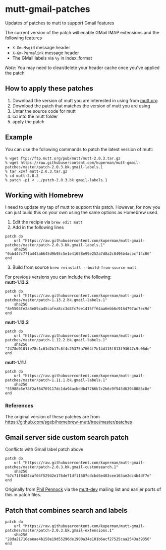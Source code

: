 # mutt-gmail-patches
Updates of patches to mutt to support Gmail features

The current version of the patch will enable GMail IMAP extensions and the following features
* `X-Gm-Msgid` message header
* `X-Gm-Permalink` message header
* The GMail labels via `%y` in index_format

*Note:* You may need to clear/delete your header cache once you've applied the patch

## How to apply these patches

1. Download the version of mutt you are interested in using from [mutt.org](http://www.mutt.org/)
2. Download the patch that matches the version of mutt you are using
3. Untar the source code for mutt
4. cd into the mutt folder
5. apply the patch

## Example

You can use the following commands to patch the latest version of mutt:

```
% wget ftp://ftp.mutt.org/pub/mutt/mutt-2.0.3.tar.gz
% wget https://raw.githubusercontent.com/kuperman/mutt-gmail-patches/master/patch-2.0.3.bk.gmail-labels.1
% tar xzvf mutt-2.0.3.tar.gz
% cd mutt-2.0.3
% patch -p1 < ../patch-2.0.3.bk.gmail-labels.1
```

## Working with Homebrew

I need to update my tap of mutt to support this patch. However, for now you can just build this on your own using the same options as Homebrew used.

1. Edit the recipie via `brew edit mutt`
2. Add in the following lines
```
patch do
    url "https://raw.githubusercontent.com/kuperman/mutt-gmail-patches/master/patch-2.0.3.bk.gmail-labels.1"
    sha256 "0ab447c771a443a6645d9b95c5e1e41658e99e252a7d8a2c8496b4acbcf14c06"
end
```
3. Build from source `brew reinstall --build-from-source mutt`

For previous versions you can include the following:  
**mutt-1.13.2**
```
patch do
    url "https://raw.githubusercontent.com/kuperman/mutt-gmail-patches/master/patch-1.13.2.bk.gmail-labels.1"
    sha256 "8e5504fe2a3e89ca45cafea8cc3d4fc7ee1415ff64aa6ebb6c9164797ac7ec9d"
end
```
**mutt-1.12.2**
```
patch do
    url "https://raw.githubusercontent.com/kuperman/mutt-gmail-patches/master/patch-1.12.2.bk.gmail-labels.1"
    sha256 "2470d0101fe78c1c01d2b17c6f4c25375a7664f7b14d115f813f93647c9c06de"
end
```
**mutt-1.11.1**
```
patch do
    url "https://raw.githubusercontent.com/kuperman/mutt-gmail-patches/master/patch-1.11.1.bk.gmail-labels.1"
    sha256 "55988e5e78f2af64769117dc1da94acbddb47766b7c2b6c9f543d63940086c8e"
end
```

### References
The original version of these patches are from https://github.com/sgeb/homebrew-mutt/tree/master/patches

## Gmail server side custom search patch

Conflicts with Gmail label patch above


```
patch do
    url "https://raw.githubusercontent.com/kuperman/mutt-gmail-patches/master/patch-2.0.3.bk.gmail-customsearch.1"
    sha256 "b7c71f8484caf04f52942e176de71df11607cdcbd6e403cee163ae2dc4b4df7e"
end
```

Originally from [Phil Pennock](https://marc.info/?l=mutt-dev&m=131219876908901)
via the [mutt-dev](http://www.mutt.org/mail-lists.html) mailing list and
earlier ports of this in patch files.

## Patch that combines search and labels

```
patch do
    url "https://raw.githubusercontent.com/kuperman/mutt-gmail-patches/master/patch-2.0.3.bk.gmail-extensions.1"
    sha256 "28da21716eaeae4b158e19d55296de1900a34e101b6acf27525caa2543a39350"
end
```
